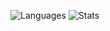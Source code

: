 ![Languages](https://github-readme-stats-seven-fawn-55.vercel.app/api/top-langs/?username=strandseter&langs_count=20&hide_progress=true&theme=transparent&hide=scss,makefile,handlebars,less,ejs,html&hide_border=true)
![Stats](https://github-readme-stats-seven-fawn-55.vercel.app/api?username=strandseter&show_icons=true&theme=transparent&hide_border=true&hide=stars&hide_rank=true)

<!--
## Hi there 👋

**strandseter/strandseter** is a ✨ _special_ ✨ repository because its `README.md` (this file) appears on your GitHub profile.

Here are some ideas to get you started:

- 🔭 I’m currently working on ...
- 🌱 I’m currently learning ...
- 👯 I’m looking to collaborate on ...
- 🤔 I’m looking for help with ...
- 💬 Ask me about ...
- 📫 How to reach me: ...
- 😄 Pronouns: ...
- ⚡ Fun fact: ...
-->

